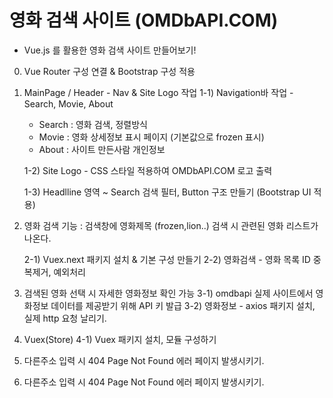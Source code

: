 
# 영화 검색 사이트 (OMDbAPI.COM)

- Vue.js 를 활용한 영화 검색 사이트 만들어보기!

0) Vue Router 구성 연결 & Bootstrap 구성 적용

1) MainPage / Header - Nav & Site Logo 작업
   1-1) Navigation바 작업 - Search, Movie, About
      - Search : 영화 검색, 정렬방식
      - Movie  : 영화 상세정보 표시 페이지 (기본값으로 frozen 표시)
      - About  : 사이트 만든사람 개인정보

   1-2) Site Logo - CSS 스타일 적용하여 OMDbAPI.COM 로고 출력

   1-3) Headlline 영역 ~ Search 검색 필터, Button 구조 만들기 (Bootstrap UI 적용)

2) 영화 검색 기능 
  : 검색창에 영화제목 (frozen,lion..) 검색 시 관련된 영화 리스트가 나온다.

   2-1) Vuex.next 패키지 설치 & 기본 구성 만들기
   2-2) 영화검색 - 영화 목록 ID 중복제거, 예외처리

3) 검색된 영화 선택 시 자세한 영화정보 확인 가능
   3-1) omdbapi 실제 사이트에서 영화정보 데이터를 제공받기 위해 API 키 발급
   3-2) 영화정보 - axios 패키지 설치, 실제 http 요청 날리기.

4) Vuex(Store)
  4-1) Vuex 패키지 설치, 모듈 구성하기

5) 다른주소 입력 시 404 Page Not Found 에러 페이지 발생시키기.
5) 다른주소 입력 시 404 Page Not Found 에러 페이지 발생시키기.

